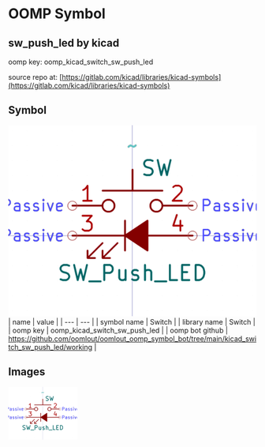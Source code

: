# OOMP Symbol  
## sw_push_led  by kicad  
  
oomp key: oomp_kicad_switch_sw_push_led  
  
source repo at: [https://gitlab.com/kicad/libraries/kicad-symbols](https://gitlab.com/kicad/libraries/kicad-symbols)  
## Symbol  
  
[![working.png](working_600.png)](working.png)  
| name | value | 
| --- | --- | 
| symbol name | Switch | 
| library name | Switch | 
| oomp key | oomp_kicad_switch_sw_push_led | 
| oomp bot github | https://github.com/oomlout/oomlout_oomp_symbol_bot/tree/main/kicad_switch_sw_push_led/working | 
## Images  
  
[![working.png](working_140.png)](working.png)  
